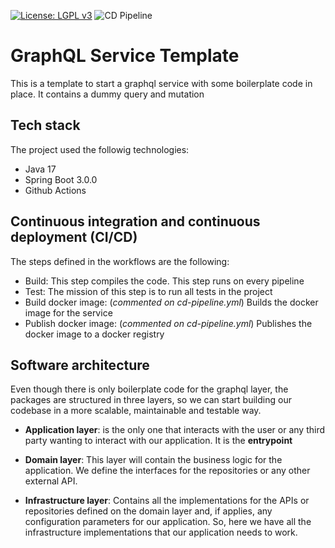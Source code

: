 [![License: LGPL v3](https://img.shields.io/badge/License-LGPLv3-blue.svg)](https://www.gnu.org/licenses/lgpl-3.0)
![CD Pipeline](https://github.com/rogomdi/graphql-service/workflows/CD%20Pipeline/badge.svg)

# GraphQL Service Template
This is a template to start a graphql service with some boilerplate code in place. It contains a dummy query and mutation

Tech stack
---
The project used the followig technologies:
- Java 17
- Spring Boot 3.0.0
- Github Actions


Continuous integration and continuous deployment (CI/CD)
---
The steps defined in the workflows are the following:
- Build: This step compiles the code. This step runs on every pipeline
- Test: The mission of this step is to run all tests in the project
- Build docker image: (_commented on cd-pipeline.yml_) Builds the docker image for the service
- Publish docker image: (_commented on cd-pipeline.yml_) Publishes the docker image to a docker registry

Software architecture
---

Even though there is only boilerplate code for the graphql layer, the packages are structured in three layers, so we can start building our codebase in a more scalable, maintainable and testable way.

- **Application layer**: is the only one that interacts with the user or any third party wanting to interact with our application. It is the **entrypoint**

 - **Domain layer**: This layer will contain the business logic for the application. We define the interfaces for the repositories or any other external API.

- **Infrastructure layer**: Contains all the implementations for the APIs or repositories defined on the domain layer and, if applies, any configuration parameters for our application. So, here we have all the infrastructure implementations that our application needs to work.

